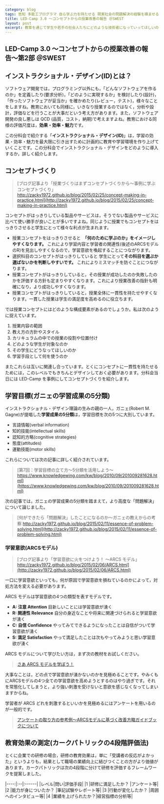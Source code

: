 ```yaml
---
category: blog
tags: 告知 多能工プログラマ 自ら学ぶ力を持たせる 現実社会の問題解決の経験を積ませる
title: LED-Camp 3.0 〜コンセプトからの授業改善の報告 ＠SWEST
layout: post
excerpt: 教育を通じて学生や若手の社会人たちにどのような技術者になっていってほしいのか。若き大学教員たちがその問いを考え抜いて，合宿型初級者向け組込みソフトウェア開発教育プログラム LED-Camp をデザインして改善した顛末を報告します。
---
```

## LED-Camp 3.0 〜コンセプトからの授業改善の報告〜第2部 ＠SWEST

## インストラクショナル・デザイン(ID)とは？

ソフトウェア開発では，プログラミング以外にも，「どんなソフトウェアを作るのか」を定義したり(要求分析)，「どのように実現するか」を検討したり(設計)，「作ったソフトウェアが妥当か」を確かめたり(レビュー，テスト)，様々なことをしますね。教育においても同様に，いきなり授業するのではなく，分析や設計，評価などを行うことが大事だという考え方があります。また，ソフトウェア開発の良し悪しは QCD (品質，コスト，納期)で考えますよね。教育における同様の評価尺度は，**効果・効率・魅力**です。

この分科会で紹介する「**インストラクショナル・デザイン(ID)**」は，学習の効果・効率・魅力を最大限に引き出すために計画的に教育や学習環境を作り上げていくことです。この分科会でインストラクショナル・デザインをどのように導入するか，詳しく紹介します。

## コンセプトづくり

> [ブログ記事より「授業づくりはまずコンセプトづくりから〜事例に学ぶコンセプトづくり」http://zacky1972.github.io/blog/2015/02/25/concept-making-in-practice.html](http://zacky1972.github.io/blog/2015/02/25/concept-making-in-practice.html)

コンセプトがはっきりしている製品やサービスは，そうでない製品やサービスに比べて使い勝手が良いことが多いですよね。同じように授業でもコンセプトをはっきりさせると学生にとって様々な利点が生まれます。

* 授業コンセプトをはっきりさせると　**「何のために学ぶのか」をイメージしやすくなります。** これにより学習内容と学習者の関連性(後述のARCSモデルのR)を見出しやすくなるので，学習意欲を喚起することにつながります。
* 選択科目のコンセプトがはっきりしていると 学生にとって**その科目を選ぶか選ばないかを判断しやすいです。** これによりミスマッチを防ぐことにつながります。
* 授業コンセプトがはっきりしていると，その授業が成功したのか失敗したのかを評価する方針も定まりやすくなります。これにより授業改善の指針も明確になり，より成功しやすくなります。
* 授業コンセプトがはっきりしていると，授業全体に一貫性を持たせやすくなります。一貫した授業は学生の満足度を高めるのに役立ちます。

では授業コンセプトにはどのような構成要素があるのでしょうか。私は次のように捉えています。

1. 授業内容の範囲
2. 教え方の方針やスタイル
3. カリキュラムの中での授業の役割や位置付け
4. どのような学生が対象なのか
5. その学生にどうなってほしいのか
6. 学習手段として何を使うのか

またこれらは互いに関連し合っています。とくにコンセプトに一貫性を持たせるためには，このレベルでもきちんとデザインしておく必要があります。分科会当日には LED-Camp を事例にしてコンセプトづくりを紹介します。

## 学習目標(ガニェの学習成果の5分類)

インストラクショナル・デザイン理論の生みの親の一人，ガニェ(Robert M. Gagne)が提唱した**学習成果の5分類**は，学習目標を次の5つに大別しています。

* 言語情報(verbal information)
* 知的技能(intellectual skills)
* 認知的方略(cognitive strategies)
* 態度(attitudes)
* 運動技能(motor skills)

これらについては次の記事に詳しく紹介されています。

> [第7回：学習目標の立て方～5分類を活用しよう～ https://www.knowledgewing.com/kw/blog/2010/09/201009281628.html](https://www.knowledgewing.com/kw/blog/2010/09/201009281628.html)

次の記事では，ガニェの学習成果の5分類を踏まえて，より高度な「問題解決」について論じました。

> [何ができたら「問題解決」したことになるのか〜ガニェの教えからの考察 http://zacky1972.github.io/blog/2015/02/11/essence-of-problem-solving.html](http://zacky1972.github.io/blog/2015/02/11/essence-of-problem-solving.html)

### 学習意欲(ARCSモデル)

> [ブログ記事より「学習意欲に火をつけよう！ 〜ARCS モデル」http://zacky1972.github.io/blog/2015/02/06/ARCS.html](http://zacky1972.github.io/blog/2015/02/06/ARCS.html)

一口に学習意欲といっても，何が原因で学習意欲を損ねているのかによって，対処方法を変える必要があります。 

ARCS モデルは学習意欲の4つの類型を表すモデルです。 

* **A: 注意 Attention** 目新しいことには学習意欲が湧く
* **R: 関連性 Relevance** 自分の身近なことや将来に関連づけられると学習意欲が湧く
* **C: 自信 Confidence** やってみてできるようになったことは自信がついて学習意欲が湧く
* **S: 満足 Satisfaction** やって満足したことは次もやってみようと思い学習意欲が湧く

ARCS モデルについて学びたい方は，まず次の教材をお試しください。

> [さあ ARCS モデルを学ぼう！](http://www.edutech.tohoku-gakuin.ac.jp/edu/arcs/kyouzai/entrance.html) 


大事なことは，どの点で学習意欲が湧かないのかを見極めることです。やみくもにARCSモデルの4つ全ての学習意欲を高めようとするのはやり過ぎです。それを常態化してしまうと，より強い刺激を受けないと意欲を感じなくなってしまいますからね。 

学習者が ARCS どれを刺激するといいかを見極めるにはアンケートを用いるのが一般的です。

> [アンケートの取り方の参考例〜ARCSモデルに基づく改善方略ガイドブックについて](http://www2.gsis.kumamoto-u.ac.jp/arcsguidebook/) 

## 教育効果の測定(カークパトリックの4段階評価法)

とくに企業での研修の場合，研修の教育効果は，単に「受講者の反応がよかった」というよりも，結果として職場の業績向上に結びつくことの方がより価値があります。カークパトリックは次の4段階に分けて研修を評価するフレームワークを提案しました。

|----:|:--|:------|
|レベル|問い|評価手段|
|1 |研修に満足したか？  |アンケート等|
|2 |能力が身についたか？ |筆記試験やレポート等|
|3 |行動が変化したか？  |周囲へのインタビュー等|
|4 |業績を上げられたか？|経営指標の分析等|

